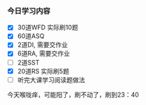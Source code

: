 ### 今日学习内容


- [x] 30道WFD 实际刷10题
- [x] 60道ASQ
- [x] 2道DI, 需要交作业
- [x] 6道RA, 需要交作业
- [ ] 2道SST
- [x] 20道RS 实际刷5题
- [ ] 听完大课学习阅读题做法

今天喉咙痒，可能阳了，刷不动了，刷到23：40
